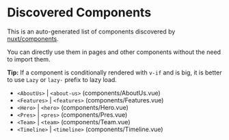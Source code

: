 # Discovered Components

This is an auto-generated list of components discovered by [nuxt/components](https://github.com/nuxt/components).

You can directly use them in pages and other components without the need to import them.

**Tip:** If a component is conditionally rendered with `v-if` and is big, it is better to use `Lazy` or `lazy-` prefix to lazy load.

- `<AboutUs>` | `<about-us>` (components/AboutUs.vue)
- `<Features>` | `<features>` (components/Features.vue)
- `<Hero>` | `<hero>` (components/Hero.vue)
- `<Pres>` | `<pres>` (components/Pres.vue)
- `<Team>` | `<team>` (components/Team.vue)
- `<Timeline>` | `<timeline>` (components/Timeline.vue)
